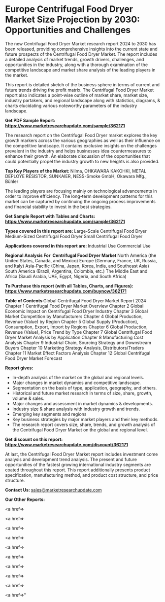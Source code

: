 # Europe Centrifugal Food Dryer Market Size Projection by 2030: Opportunities and Challenges

The new Centrifugal Food Dryer Market research report 2024 to 2030 has been released, providing comprehensive insights into the current state and future prospects of the Centrifugal Food Dryer Market. The report includes a detailed analysis of market trends, growth drivers, challenges, and opportunities in the industry, along with a thorough examination of the competitive landscape and market share analysis of the leading players in the market.

This report is detailed sketch of the business sphere in terms of current and future trends driving the profit matrix. The Centrifugal Food Dryer Market report also indicates a point-wise outline of market share, market size, industry partakers, and regional landscape along with statistics, diagrams, &amp; charts elucidating various noteworthy parameters of the industry landscape.

<strong><b>Get PDF Sample Report: <a href=https://www.marketresearchupdate.com/sample/362171>https://www.marketresearchupdate.com/sample/362171</a></b></strong>

The research report on the Centrifugal Food Dryer market explores the key growth markers across the various geographies as well as their influence on the competitive landscape. It contains exclusive insights on the challenges prevalent in the industry and helps businesses idea countermeasures to enhance their growth. An elaborate discussion of the opportunities that could potentially propel the industry growth to new heights is also provided.

<strong><b>Top Key Players of the Market:
</b></strong>Nilma, OHKAWARA KAKOHKI, METAL DEPLOYE RESISTOR, SUNKAIER, NESS-Smoke GmbH, Okawara Mfg., Bühler<strong><b>
</b></strong>

The leading players are focusing mainly on technological advancements in order to improve efficiency. The long-term development patterns for this market can be captured by continuing the ongoing process improvements and financial stability to invest in the best strategies.

<strong><b>Get Sample Report with Tables and Charts: <a href=https://www.marketresearchupdate.com/sample/362171>https://www.marketresearchupdate.com/sample/362171</a></b></strong>

<strong><b>Types covered in this report are:
</b></strong>Large-Scale Centrifugal Food Dryer
Medium-Sized Centrifugal Food Dryer
Small Centrifugal Food Dryer<strong><b>
</b></strong>

<strong><b>Applications covered in this report are:
</b></strong>Industrial Use
Commercial Use<strong><b>
</b></strong>

<strong><b>Regional Analysis For  Centrifugal Food Dryer Market</b></strong><strong><b>
</b></strong>North America (the United States, Canada, and Mexico)
Europe (Germany, France, UK, Russia, and Italy)
Asia-Pacific (China, Japan, Korea, India, and Southeast Asia)
South America (Brazil, Argentina, Colombia, etc.)
The Middle East and Africa (Saudi Arabia, UAE, Egypt, Nigeria, and South Africa)

<strong><b>To Purchase this report (with all Tables, Charts, and Figures): <a href=https://www.marketresearchupdate.com/buynow/362171>https://www.marketresearchupdate.com/buynow/362171</a></b></strong>

<strong><b>Table of Contents</b></strong><strong><b>
</b></strong>Global Centrifugal Food Dryer Market Report 2024
Chapter 1 Centrifugal Food Dryer Market Overview
Chapter 2 Global Economic Impact on Centrifugal Food Dryer Industry
Chapter 3 Global Market Competition by Manufacturers
Chapter 4 Global Production, Revenue (Value) by Region
Chapter 5 Global Supply (Production), Consumption, Export, Import by Regions
Chapter 6 Global Production, Revenue (Value), Price Trend by Type
Chapter 7 Global Centrifugal Food Dryer Market Analysis by Application
Chapter 8 Manufacturing Cost Analysis
Chapter 9 Industrial Chain, Sourcing Strategy and Downstream Buyers
Chapter 10 Marketing Strategy Analysis, Distributors/Traders
Chapter 11 Market Effect Factors Analysis
Chapter 12 Global Centrifugal Food Dryer Market Forecast

<strong><b>Report gives:</b></strong>

- In-depth analysis of the market on the global and regional levels.
- Major changes in market dynamics and competitive landscape.
- Segmentation on the basis of type, application, geography, and others.
- Historical and future market research in terms of size, share, growth, volume &amp; sales.
- Major changes and assessment in market dynamics &amp; developments.
- Industry size &amp; share analysis with industry growth and trends.
- Emerging key segments and regions
- Key business strategies by major market players and their key methods.
- The research report covers size, share, trends, and growth analysis of the Centrifugal Food Dryer Market on the global and regional level.

<strong><b>Get discount on this report: <a href=https://www.marketresearchupdate.com/discount/362171>https://www.marketresearchupdate.com/discount/362171</a></b></strong>

At last, the Centrifugal Food Dryer Market report includes investment come analysis and development trend analysis. The present and future opportunities of the fastest growing international industry segments are coated throughout this report. This report additionally presents product specification, manufacturing method, and product cost structure, and price structure.

<strong><b>Contact Us:
</b></strong>sales@marketresearchupdate.com

<strong>Our Other Reports:</strong>

<a href=></a>

<a href=></a>

<a href=></a>

<a href=></a>

<a href=></a>

<a href=></a>

<a href=></a>

<a href=></a>

<a href=></a>

<a href=></a>"
